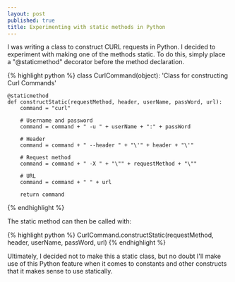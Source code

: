 ```yaml
---
layout: post
published: true
title: Experimenting with static methods in Python
---
```

I was writing a class to construct CURL requests in Python. I decided to experiment with making one of the methods static. To do this, simply place a "@staticmethod" decorator before the method declaration.

{% highlight python %}
class CurlCommand(object):
    'Class for constructing Curl Commands'

    @staticmethod
    def constructStatic(requestMethod, header, userName, passWord, url):
        command = "curl"

        # Username and password
        command = command + " -u " + userName + ":" + passWord

        # Header
        command = command + " --header " + "\'" + header + "\'"

        # Request method
        command = command + " -X " + "\"" + requestMethod + "\""

        # URL
        command = command + " " + url

        return command
{% endhighlight %}

The static method can then be called with:

{% highlight python %}
CurlCommand.constructStatic(requestMethod, header, userName, passWord, url)
{% endhighlight %}

Ultimately, I decided not to make this a static class, but no doubt I'll make use of this Python feature when it comes to constants and other constructs that it makes sense to use statically.
